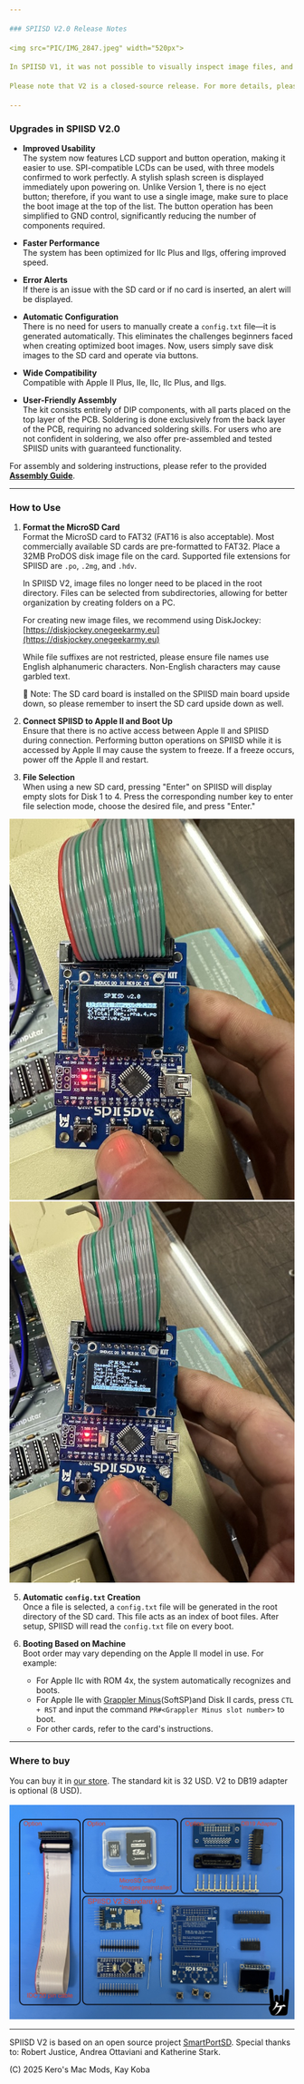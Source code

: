 ```yaml
---

### SPIISD V2.0 Release Notes  

<img src="PIC/IMG_2847.jpeg" width="520px">

In SPIISD V1, it was not possible to visually inspect image files, and the V2 main goal was to operate the system using an LCD and buttons. However, some users experienced difficulties creating image files or made near-miss mistakes with file suffixes in the V1. In V2, there are no suffix rules for compatible image files, and users can simply select files using button operations.  

Please note that V2 is a closed-source release. For more details, please refer to [my blog](https://ameblo.jp/keroxiee1016/entry-12875583265.html). We would like to special thank [Wing Yeung](http://www.mfa2lab.com) for helping with the V2.0 program. 

---
```


### Upgrades in SPIISD V2.0  

- **Improved Usability**  
  The system now features LCD support and button operation, making it easier to use. SPI-compatible LCDs can be used, with three models confirmed to work perfectly. A stylish splash screen is displayed immediately upon powering on. Unlike Version 1, there is no eject button; therefore, if you want to use a single image, make sure to place the boot image at the top of the list. The button operation has been simplified to GND control, significantly reducing the number of components required.  

- **Faster Performance**  
  The system has been optimized for IIc Plus and IIgs, offering improved speed.  

- **Error Alerts**  
  If there is an issue with the SD card or if no card is inserted, an alert will be displayed.  

- **Automatic Configuration**  
  There is no need for users to manually create a `config.txt` file—it is generated automatically. This eliminates the challenges beginners faced when creating optimized boot images. Now, users simply save disk images to the SD card and operate via buttons.  

- **Wide Compatibility**  
  Compatible with Apple II Plus, IIe, IIc, IIc Plus, and IIgs.  

- **User-Friendly Assembly**  
  The kit consists entirely of DIP components, with all parts placed on the top layer of the PCB. Soldering is done exclusively from the back layer of the PCB, requiring no advanced soldering skills. For users who are not confident in soldering, we also offer pre-assembled and tested SPIISD units with guaranteed functionality.  

For assembly and soldering instructions, please refer to the provided [**Assembly Guide**](https://github.com/kerokero5150/SPIISD_V2/blob/main/PDF/SP2SD＿V2_DIY_assembly%20guide1.pdf).  

---

### How to Use  

1. **Format the MicroSD Card**  
   Format the MicroSD card to FAT32 (FAT16 is also acceptable). Most commercially available SD cards are pre-formatted to FAT32. Place a 32MB ProDOS disk image file on the card. Supported file extensions for SPIISD are `.po`, `.2mg`, and `.hdv`.  

   In SPIISD V2, image files no longer need to be placed in the root directory. Files can be selected from subdirectories, allowing for better organization by creating folders on a PC.  

   For creating new image files, we recommend using DiskJockey:  
   [https://diskjockey.onegeekarmy.eu](https://diskjockey.onegeekarmy.eu)  

   While file suffixes are not restricted, please ensure file names use English alphanumeric characters. Non-English characters may cause garbled text.

   	Note: The SD card board is installed on the SPIISD main board upside down, so please remember to insert the SD card upside down as well.

3. **Connect SPIISD to Apple II and Boot Up**  
   Ensure that there is no active access between Apple II and SPIISD during connection. Performing button operations on SPIISD while it is accessed by Apple II may cause the system to freeze. If a freeze occurs, power off the Apple II and restart.  

4. **File Selection**  
   When using a new SD card, pressing "Enter" on SPIISD will display empty slots for Disk 1 to 4. Press the corresponding number key to enter file selection mode, choose the desired file, and press "Enter."
<img src="PIC/IMG_2852.jpeg" width="520px">   
<img src="PIC/IMG_2854.jpeg" width="520px">

5. **Automatic `config.txt` Creation**  
   Once a file is selected, a `config.txt` file will be generated in the root directory of the SD card. This file acts as an index of boot files. After setup, SPIISD will read the `config.txt` file on every boot.  

6. **Booting Based on Machine**  
   Boot order may vary depending on the Apple II model in use. For example:  
   - For Apple IIc with ROM 4x, the system automatically recognizes and boots.  
   - For Apple IIe with [Grappler Minus](https://en.infinityproducts.co.jp/product-page/grappler-minus-fully-assembled-card-or-bare-pcb)(SoftSP)and Disk II cards, press `CTL + RST` and input the command `PR#<Grappler Minus slot number>` to boot.  
   - For other cards, refer to the card's instructions.  
---
### Where to buy

You can buy it in [our store](https://en.infinityproducts.co.jp/product-page/spiisd-v2-diy-kit). The standard kit is 32 USD. V2 to DB19 adapter is optional (8 USD).<BR><BR>
<img src="PIC/IMG_2751_s.jpeg" width="520px">
<BR>


---

SPIISD V2 is based on an open source project [SmartPortSD](https://gitlab.com/nyankat/smartportsd). Special thanks to: Robert Justice, Andrea Ottaviani and Katherine Stark.

(C) 2025 Kero's Mac Mods, Kay Koba


